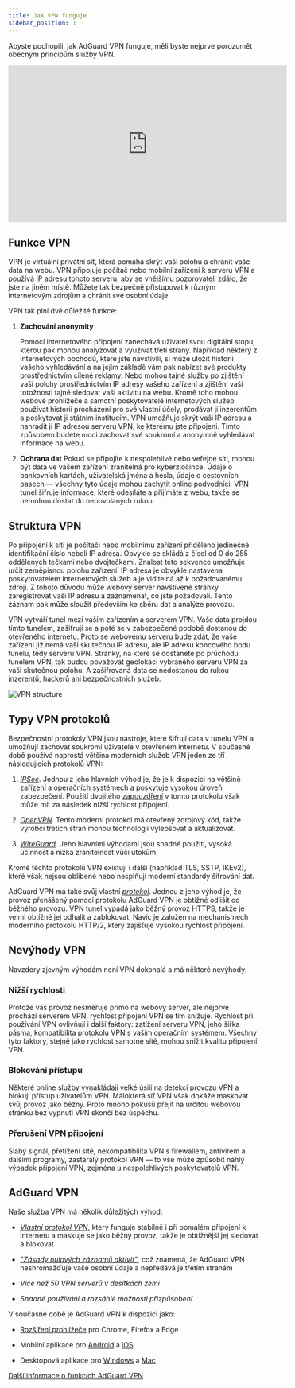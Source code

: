 ```yaml
---
title: Jak VPN funguje
sidebar_position: 1
---
```


Abyste pochopili, jak AdGuard VPN funguje, měli byste nejprve porozumět obecným principům služby VPN.

<iframe width="560" height="315" src="https://www.youtube-nocookie.com/embed/aOmkjgfSsIY" title="YouTube video player" frameborder="0" allow="accelerometer; autoplay; clipboard-write; encrypted-media; gyroscope; picture-in-picture" allowfullscreen></iframe>

## Funkce VPN

VPN je virtuální privátní síť, která pomáhá skrýt vaši polohu a chránit vaše data na webu. VPN připojuje počítač nebo mobilní zařízení k serveru VPN a používá IP adresu tohoto serveru, aby se vnějšímu pozorovateli zdálo, že jste na jiném místě. Můžete tak bezpečně přistupovat k různým internetovým zdrojům a chránit své osobní údaje.

VPN tak plní dvě důležité funkce:

1. **Zachování anonymity**

    Pomocí internetového připojení zanechává uživatel svou digitální stopu, kterou pak mohou analyzovat a využívat třetí strany. Například některý z internetových obchodů, které jste navštívili, si může uložit historii vašeho vyhledávání a na jejím základě vám pak nabízet své produkty prostřednictvím cílené reklamy. Nebo mohou tajné služby po zjištění vaší polohy prostřednictvím IP adresy vašeho zařízení a zjištění vaší totožnosti tajně sledovat vaši aktivitu na webu. Kromě toho mohou webové prohlížeče a samotní poskytovatelé internetových služeb používat historii procházení pro své vlastní účely, prodávat ji inzerentům a poskytovat ji státním institucím. VPN umožňuje skrýt vaši IP adresu a nahradit ji IP adresou serveru VPN, ke kterému jste připojeni. Tímto způsobem budete moci zachovat své soukromí a anonymně vyhledávat informace na webu.

1. **Ochrana dat** Pokud se připojíte k nespolehlivé nebo veřejné síti, mohou být data ve vašem zařízení zranitelná pro kyberzločince. Údaje o bankovních kartách, uživatelská jména a hesla, údaje o cestovních pasech — všechny tyto údaje mohou zachytit online podvodníci. VPN tunel šifruje informace, které odesíláte a přijímáte z webu, takže se nemohou dostat do nepovolaných rukou.

## Struktura VPN

Po připojení k síti je počítači nebo mobilnímu zařízení přiděleno jedinečné identifikační číslo neboli IP adresa. Obvykle se skládá z čísel od 0 do 255 oddělených tečkami nebo dvojtečkami. Znalost této sekvence umožňuje určit zeměpisnou polohu zařízení. IP adresa je obvykle nastavena poskytovatelem internetových služeb a je viditelná až k požadovanému zdroji. Z tohoto důvodu může webový server navštívené stránky zaregistrovat vaši IP adresu a zaznamenat, co jste požadovali. Tento záznam pak může sloužit především ke sběru dat a analýze provozu.

VPN vytváří tunel mezi vaším zařízením a serverem VPN. Vaše data projdou tímto tunelem, zašifrují se a poté se v zabezpečené podobě dostanou do otevřeného internetu. Proto se webovému serveru bude zdát, že vaše zařízení již nemá vaši skutečnou IP adresu, ale IP adresu koncového bodu tunelu, tedy serveru VPN. Stránky, na které se dostanete po průchodu tunelem VPN, tak budou považovat geolokaci vybraného serveru VPN za vaši skutečnou polohu. A zašifrovaná data se nedostanou do rukou inzerentů, hackerů ani bezpečnostních služeb.

![VPN structure](https://cdn.adguardvpn.com/public/Adguard/Website/Images/seo/en/how_vpn_3.jpg)

## Typy VPN protokolů

Bezpečnostní protokoly VPN jsou nástroje, které šifrují data v tunelu VPN a umožňují zachovat soukromí uživatele v otevřeném internetu. V současné době používá naprostá většina moderních služeb VPN jeden ze tří následujících protokolů VPN:

1. [*IPSec*](https://en.wikipedia.org/wiki/IPsec). Jednou z jeho hlavních výhod je, že je k dispozici na většině zařízení a operačních systémech a poskytuje vysokou úroveň zabezpečení. Použití dvojitého [zapouzdření](https://en.wikipedia.org/wiki/Encapsulation_(networking)) v tomto protokolu však může mít za následek nižší rychlost připojení.

1. [*OpenVPN*](https://en.wikipedia.org/wiki/OpenVPN). Tento moderní protokol má otevřený zdrojový kód, takže výrobci třetích stran mohou technologii vylepšovat a aktualizovat.

1. [*WireGuard*](https://en.wikipedia.org/wiki/WireGuard). Jeho hlavními výhodami jsou snadné použití, vysoká účinnost a nízká zranitelnost vůči útokům.

Kromě těchto protokolů VPN existují i další (například TLS, SSTP, IKEv2), které však nejsou oblíbené nebo nesplňují moderní standardy šifrování dat.

AdGuard VPN má také svůj vlastní [*protokol*](/general/adguard-vpn-protocol). Jednou z jeho výhod je, že provoz přenášený pomocí protokolu AdGuard VPN je obtížné odlišit od běžného provozu. VPN tunel vypadá jako běžný provoz HTTPS, takže je velmi obtížné jej odhalit a zablokovat. Navíc je založen na mechanismech moderního protokolu HTTP/2, který zajišťuje vysokou rychlost připojení.

## Nevýhody VPN

Navzdory zjevným výhodám není VPN dokonalá a má některé nevýhody:

### Nižší rychlosti

Protože váš provoz nesměřuje přímo na webový server, ale nejprve prochází serverem VPN, rychlost připojení VPN se tím snižuje. Rychlost při používání VPN ovlivňují i další faktory: zatížení serveru VPN, jeho šířka pásma, kompatibilita protokolu VPN s vaším operačním systémem. Všechny tyto faktory, stejně jako rychlost samotné sítě, mohou snížit kvalitu připojení VPN.

### Blokování přístupu

Některé online služby vynakládají velké úsilí na detekci provozu VPN a blokují přístup uživatelům VPN. Málokterá síť VPN však dokáže maskovat svůj provoz jako běžný. Proto mnoho pokusů přejít na určitou webovou stránku bez vypnutí VPN skončí bez úspěchu.

### Přerušení VPN připojení

Slabý signál, přetížení sítě, nekompatibilita VPN s firewallem, antivirem a dalšími programy, zastaralý protokol VPN — to vše může způsobit náhlý výpadek připojení VPN, zejména u nespolehlivých poskytovatelů VPN.

## AdGuard VPN

Naše služba VPN má několik důležitých [výhod](/general/why-adguard-vpn):

- [*Vlastní protokol VPN*](/general/adguard-vpn-protocol), který funguje stabilně i při pomalém připojení k internetu a maskuje se jako běžný provoz, takže je obtížnější jej sledovat a blokovat

- [*"Zásady nulových záznamů aktivit"*](https://adguard-vpn.com/privacy.html), což znamená, že AdGuard VPN neshromažďuje vaše osobní údaje a nepředává je třetím stranám

- *Více než 50 VPN serverů v desítkách zemí*

- *Snadné používání a rozsáhlé možnosti přizpůsobení*

V současné době je AdGuard VPN k dispozici jako:

- [Rozšíření prohlížeče](/adguard-vpn-browser-extension/overview) pro Chrome, Firefox a Edge

- Mobilní aplikace pro [Android](/adguard-vpn-for-android/overview) a [iOS](/adguard-vpn-for-ios/overview)

- Desktopová aplikace pro [Windows](/adguard-vpn-for-windows/overview) a [Mac](/adguard-vpn-for-mac/overview)

[Další informace o funkcích AdGuard VPN](https://adguard-vpn.com/welcome.html)
